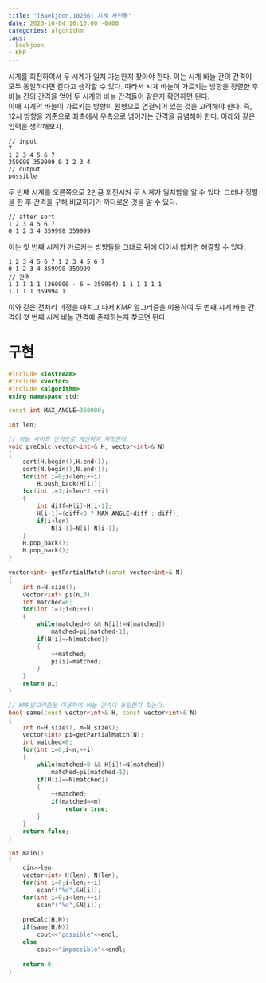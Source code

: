 ```yaml
---
title: "[Baekjoon,10266] 시계 사진들"
date: 2020-10-04 16:10:00 -0400
categories: algorithm 
tags:
- baekjoon 
- KMP
---
```


시계를 회전하여서 두 시계가 일치 가능한지 찾아야 한다. 
이는 시계 바늘 간의 간격이 모두 동일하다면 같다고 생각할 수 있다. 
따라서 시계 바늘이 가르키는 방향을 정렬한 후 바늘 간의 간격을 얻어 두 시계의 바늘 간격들이 같은지 확인하면 된다.  
이때 시계의 바늘이 가르키는 방향이 원형으로 연결되어 있는 것을 고려해야 한다. 
즉, 12시 방향을 기준으로 좌측에서 우측으로 넘어가는 간격을 유념해야 한다. 
아래와 같은 입력을 생각해보자. 

```
// input
7
1 2 3 4 5 6 7
359998 359999 0 1 2 3 4
// output
possible
```

두 번째 시계를 오른쪽으로 $2$만큼 회전시켜 두 시계가 일치함을 알 수 있다. 
그러나 정렬을 한 후 간격을 구해 비교하기가 까다로운 것을 알 수 있다.  

```
// after sort
1 2 3 4 5 6 7
0 1 2 3 4 359998 359999
```

이는 첫 번째 시계가 가르키는 방향들을 그대로 뒤에 이어서 합치면 해결할 수 있다. 

```
1 2 3 4 5 6 7 1 2 3 4 5 6 7
0 1 2 3 4 359998 359999
// 간격 
1 1 1 1 1 (360000 - 6 = 359994) 1 1 1 1 1 1
1 1 1 1 359994 1
```

이와 같은 전처리 과정을 마치고 나서 $KMP$ 알고리즘을 이용하여 두 번째 시계 바늘 간격이 첫 번째 시계 바늘 간격에 존재하는지 찾으면 된다. 

# 구현 
```cpp
#include <iostream>
#include <vector>
#include <algorithm>
using namespace std;

const int MAX_ANGLE=360000;

int len;

// 바늘 사이의 간격으로 계산하여 저장한다.  
void preCalc(vector<int>& H, vector<int>& N)
{
    sort(H.begin(),H.end());
    sort(N.begin(),N.end());
    for(int i=0;i<len;++i)
        H.push_back(H[i]);
    for(int i=1;i<len*2;++i)
    {
        int diff=H[i]-H[i-1];
        H[i-1]=(diff<0 ? MAX_ANGLE+diff : diff);
        if(i<len)
            N[i-1]=N[i]-N[i-1];
    }
    H.pop_back();
    N.pop_back();
}

vector<int> getPartialMatch(const vector<int>& N)
{
    int n=N.size();
    vector<int> pi(n,0);
    int matched=0;
    for(int i=1;i<n;++i)
    {
        while(matched>0 && N[i]!=N[matched])
            matched=pi[matched-1];
        if(N[i]==N[matched])
        {
            ++matched;
            pi[i]=matched;
        }
    }
    return pi;
}

// KMP알고리즘을 이용하여 바늘 간격이 동일한지 찾는다. 
bool same(const vector<int>& H, const vector<int>& N)
{
    int n=H.size(), m=N.size();
    vector<int> pi=getPartialMatch(N);
    int matched=0;
    for(int i=0;i<n;++i)
    {
        while(matched>0 && H[i]!=N[matched])
            matched=pi[matched-1];
        if(H[i]==N[matched])
        {
            ++matched;
            if(matched==m)
                return true;
        }
    }
    return false;
}

int main()
{
    cin>>len;
    vector<int> H(len), N(len);
    for(int i=0;i<len;++i)
        scanf("%d",&H[i]);
    for(int i=0;i<len;++i)
        scanf("%d",&N[i]);
    
    preCalc(H,N);
    if(same(H,N))
        cout<<"possible"<<endl;
    else
        cout<<"impossible"<<endl;
    
    return 0;
}

```
